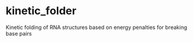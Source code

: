 # kinetic_folder
Kinetic folding of RNA structures based on energy penalties for breaking base pairs
